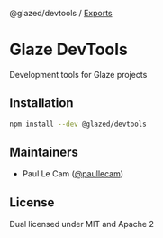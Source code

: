 @glazed/devtools / [Exports](modules.md)

# Glaze DevTools

Development tools for Glaze projects

## Installation

```sh
npm install --dev @glazed/devtools
```

## Maintainers

- Paul Le Cam ([@paullecam](http://github.com/paullecam))

## License

Dual licensed under MIT and Apache 2
